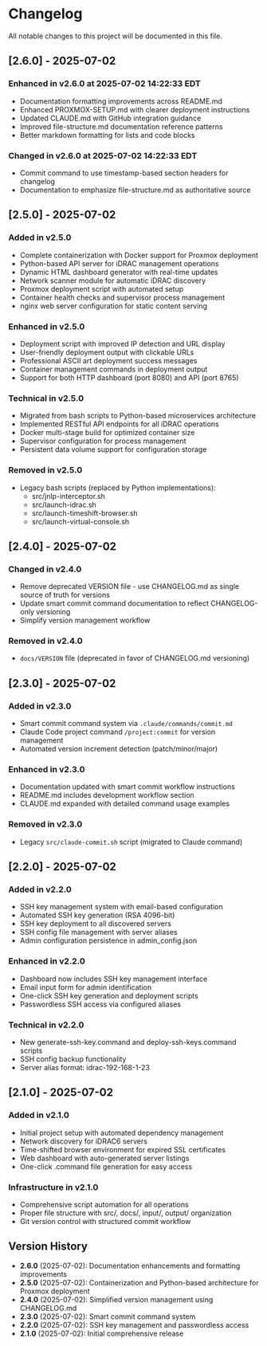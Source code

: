 # Changelog

All notable changes to this project will be documented in this file.

## [2.6.0] - 2025-07-02

### Enhanced in v2.6.0 at 2025-07-02 14:22:33 EDT

- Documentation formatting improvements across README.md
- Enhanced PROXMOX-SETUP.md with clearer deployment instructions
- Updated CLAUDE.md with GitHub integration guidance
- Improved file-structure.md documentation reference patterns
- Better markdown formatting for lists and code blocks

### Changed in v2.6.0 at 2025-07-02 14:22:33 EDT

- Commit command to use timestamp-based section headers for changelog
- Documentation to emphasize file-structure.md as authoritative source

## [2.5.0] - 2025-07-02

### Added in v2.5.0

- Complete containerization with Docker support for Proxmox deployment
- Python-based API server for iDRAC management operations
- Dynamic HTML dashboard generator with real-time updates
- Network scanner module for automatic iDRAC discovery
- Proxmox deployment script with automated setup
- Container health checks and supervisor process management
- nginx web server configuration for static content serving

### Enhanced in v2.5.0

- Deployment script with improved IP detection and URL display
- User-friendly deployment output with clickable URLs
- Professional ASCII art deployment success messages
- Container management commands in deployment output
- Support for both HTTP dashboard (port 8080) and API (port 8765)

### Technical in v2.5.0

- Migrated from bash scripts to Python-based microservices architecture
- Implemented RESTful API endpoints for all iDRAC operations
- Docker multi-stage build for optimized container size
- Supervisor configuration for process management
- Persistent data volume support for configuration storage

### Removed in v2.5.0

- Legacy bash scripts (replaced by Python implementations):
  - src/jnlp-interceptor.sh
  - src/launch-idrac.sh
  - src/launch-timeshift-browser.sh
  - src/launch-virtual-console.sh

## [2.4.0] - 2025-07-02

### Changed in v2.4.0

- Remove deprecated VERSION file - use CHANGELOG.md as single source of truth for versions
- Update smart commit command documentation to reflect CHANGELOG-only versioning
- Simplify version management workflow

### Removed in v2.4.0

- `docs/VERSION` file (deprecated in favor of CHANGELOG.md versioning)

## [2.3.0] - 2025-07-02

### Added in v2.3.0

- Smart commit command system via `.claude/commands/commit.md`
- Claude Code project command `/project:commit` for version management
- Automated version increment detection (patch/minor/major)

### Enhanced in v2.3.0

- Documentation updated with smart commit workflow instructions
- README.md includes development workflow section
- CLAUDE.md expanded with detailed command usage examples

### Removed in v2.3.0

- Legacy `src/claude-commit.sh` script (migrated to Claude command)

## [2.2.0] - 2025-07-02

### Added in v2.2.0

- SSH key management system with email-based configuration
- Automated SSH key generation (RSA 4096-bit)
- SSH key deployment to all discovered servers
- SSH config file management with server aliases
- Admin configuration persistence in admin_config.json

### Enhanced in v2.2.0

- Dashboard now includes SSH key management interface
- Email input form for admin identification
- One-click SSH key generation and deployment scripts
- Passwordless SSH access via configured aliases

### Technical in v2.2.0

- New generate-ssh-key.command and deploy-ssh-keys.command scripts
- SSH config backup functionality
- Server alias format: idrac-192-168-1-23

## [2.1.0] - 2025-07-02

### Added in v2.1.0

- Initial project setup with automated dependency management
- Network discovery for iDRAC6 servers
- Time-shifted browser environment for expired SSL certificates
- Web dashboard with auto-generated server listings
- One-click .command file generation for easy access

### Infrastructure in v2.1.0

- Comprehensive script automation for all operations
- Proper file structure with src/, docs/, input/, output/ organization
- Git version control with structured commit workflow

## Version History

- **2.6.0** (2025-07-02): Documentation enhancements and formatting improvements
- **2.5.0** (2025-07-02): Containerization and Python-based architecture for Proxmox deployment
- **2.4.0** (2025-07-02): Simplified version management using CHANGELOG.md
- **2.3.0** (2025-07-02): Smart commit command system
- **2.2.0** (2025-07-02): SSH key management and passwordless access
- **2.1.0** (2025-07-02): Initial comprehensive release
